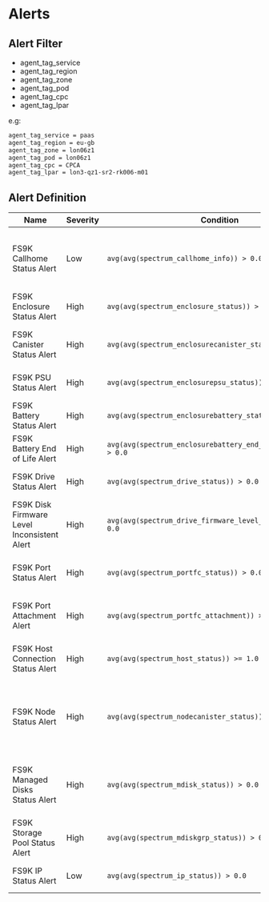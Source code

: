 
# Alerts

## Alert Filter

- agent_tag_service
- agent_tag_region
- agent_tag_zone
- agent_tag_pod
- agent_tag_cpc
- agent_tag_lpar

e.g:

```txt
agent_tag_service = paas
agent_tag_region = eu-gb
agent_tag_zone = lon06z1
agent_tag_pod = lon06z1
agent_tag_cpc = CPCA
agent_tag_lpar = lon3-qz1-sr2-rk006-m01
```

## Alert Definition

| Name | Severity | Condition | Value | Segments | Description |
| --- | --- | --- | --- | --- | --- |
| FS9K Callhome Status Alert | Low | `avg(avg(spectrum_callhome_info)) > 0.0` | `0`: status --enabled, connection --active<br>`1`: status --disabled<br>`2`: status --enabled, connection in ["error", "untried"] | resource | Alert when Callhome status is disabled/inctive. |
| FS9K Enclosure Status Alert | High | `avg(avg(spectrum_enclosure_status)) > 0.0` | `0`: online<br>`1`: offline<br>`2`: degraded | resource<br>enclosure_id | Alert when the enclosure status is offline/degraded. |
| FS9K Canister Status Alert | High | `avg(avg(spectrum_enclosurecanister_status)) > 0.0` | `0`: online<br>`1`: offline<br>`2`: degraded | resource<br>enclosure_id<br>canister_id<br>node_name | Alert when canister status is offline/degraded. |
| FS9K PSU Status Alert | High | `avg(avg(spectrum_enclosurepsu_status)) > 0.0` | `0`: online<br>`1`: offline<br>`2`: degraded | resource<br>enclosure_id<br>psu_id | Alert when PSU status is offline/degraded. |
| FS9K Battery Status Alert | High | `avg(avg(spectrum_enclosurebattery_status)) > 0.0` | `0`: online<br>`1`: offline<br>`2`: degraded | resource<br>enclosure_id<br>battery_id | Alert when the battery status is offline/degraded. |
| FS9K Battery End of Life Alert | High | `avg(avg(spectrum_enclosurebattery_end_of_life_warning)) > 0.0` | `0`: no<br>`1`: yes | resource<br>enclosure_id<br>battery_id | Alert when the battery end of life warning is on. |
| FS9K Drive Status Alert | High | `avg(avg(spectrum_drive_status)) > 0.0` | `0`: online<br>`1`: offline<br>`2`: degraded | resource<br>drive_id | Alert when drive status is offline/degraded. |
| FS9K Disk Firmware Level Inconsistent Alert | High | `avg(avg(spectrum_drive_firmware_level_consistency)) > 0.0` | `0`: consistent<br>`1`: inconsistent | resource | Alert when disk drive firmware level is inconsistent. |
| FS9K Port Status Alert | High | `avg(avg(spectrum_portfc_status)) > 0.0` | `0`: active<br>`1`: inactive_configured<br>`2`: inactive_unconfigured | resource<br>node_name<br>port_id<br>wwpn | Alert when port status is not active. |
| FS9K Port Attachment Alert | High | `avg(avg(spectrum_portfc_attachment)) > 0.0` | `0`: yes<br>`1`: no | resource<br>node_name<br>port_id<br>wwpn | Alert when port is not attached to a FC switch. |
| FS9K Host Connection Status Alert | High | `avg(avg(spectrum_host_status)) >= 1.0` | `0`: online/active<br>`1`: inactive<br>`2`: offline<br>`3`: degraded | resource<br>host_name | Alert when host connection status is inctive/offline/degraded. |
| FS9K Node Status Alert | High | `avg(avg(spectrum_nodecanister_status)) > 0.0` | `0`: online<br>`1`: offline<br>`2`: service<br>`3`: flushing<br>`4`: pending<br>`5`: adding<br>`6`: deleting | resource<br>node_name | Alert when node status is not online. |
| FS9K Managed Disks Status Alert | High | `avg(avg(spectrum_mdisk_status)) > 0.0` | `0`: online<br>`1`: offline<br>`2`: excluded<br>`3`: degraded_paths<br>`4`: degraded_ports<br>`5`: degraded | resource<br>pod_name<br>mdisk_name | Alert when managed disks status is not online. |
| FS9K Storage Pool Status Alert | High | `avg(avg(spectrum_mdiskgrp_status)) > 0.0` | `0`: online<br>`1`: offline<br>`2`: others | resource<br>pool_name | Alert when storage pool status is not online. |
| FS9K IP Status Alert | Low | `avg(avg(spectrum_ip_status)) > 0.0` | `0`: connectable<br>`1`: unreachable | resource<br>ip_name<br>ip_address | Alert when PSYS/SSYS/SVC1/SVC2 IP is unreachable. |
